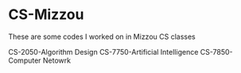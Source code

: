 CS-Mizzou
=========

These are some codes I worked on in Mizzou CS classes

CS-2050-Algorithm Design
CS-7750-Artificial Intelligence
CS-7850-Computer Netowrk
